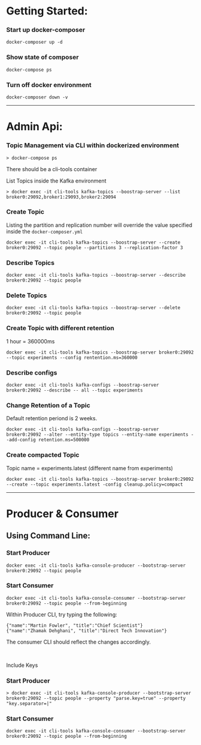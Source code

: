 # Getting Started:
### Start up docker-composer
```
docker-composer up -d
```
### Show state of composer
```
docker-compose ps
```
### Turn off docker environment
```
docker-composer down -v
```

<hr>

# Admin Api:
### Topic Management via CLI within dockerized environment
```
> docker-compose ps
```
There should be a cli-tools container

List Topics inside the Kafka environment
```
> docker exec -it cli-tools kafka-topics --boostrap-server --list broker0:29092,broker1:29093,broker2:29094
```

### Create Topic
Listing the partition and replication number will override the value specified inside the ```docker-composer.yml```
```
docker exec -it cli-tools kafka-topics --boostrap-server --create broker0:29092 --topic people --partitions 3 --replication-factor 3
```

### Describe Topics
```
docker exec -it cli-tools kafka-topics --boostrap-server --describe broker0:29092 --topic people
```

### Delete Topics 
```
docker exec -it cli-tools kafka-topics --boostrap-server --delete broker0:29092 --topic people
```

### Create Topic with different retention
1 hour = 360000ms
```
docker exec -it cli-tools kafka-topics --boostrap-server broker0:29092 --topic experiments --config rentention.ms=360000
```

### Describe configs
```
docker exec -it cli-tools kafka-configs --boostrap-server broker0:29092 --describe -- all --topic experiments
```

### Change Retention of a Topic
Default retention periond is 2 weeks.
```
docker exec -it cli-tools kafka-configs --boostrap-server broker0:29092 --alter --entity-type topics --entity-name experiments --add-config retention.ms=500000
```

### Create compacted Topic 
Topic name = experiments.latest (different name from experiments)
```
docker exec -it cli-tools kafka-topics --boostrap-server broker0:29092 --create --topic experiments.latest -config cleanup.policy=compact
```

<hr>

# Producer & Consumer
## Using Command Line:
### Start Producer
```
docker exec -it cli-tools kafka-console-producer --bootstrap-server broker0:29092 --topic people
```
### Start Consumer
```
docker exec -it cli-tools kafka-console-consumer --bootstrap-server broker0:29092 --topic people --from-beginning
```
Within Producer CLI, try typing the following:
```
{"name":"Martin Fowler", "title":"Chief Scientist"}
{"name":"Zhamak Dehghani", "title":"Direct Tech Innovation"}
```
The consumer CLI should reflect the changes accordingly.

<br>

Include Keys
### Start Producer
```
> docker exec -it cli-tools kafka-console-producer --bootstrap-server broker0:29092 --topic people --property "parse.key=true" --property "key.separator=|"
```
### Start Consumer
```
docker exec -it cli-tools kafka-console-consumer --bootstrap-server broker0:29092 --topic people --from-beginning
```

